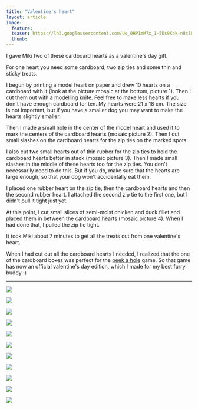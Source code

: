 ```yaml
---
title: "Valentine's heart"
layout: article
image:
  feature:
  teaser: https://lh3.googleusercontent.com/Ue_0HP1mM7x_1-5Ds9Xbk-n8clLmM5EXyw4XzPj2kGbnIsMx2FSHH0ho0Ss0bhhtO-wCmlHWW5YpUkVAN2MKc7uJVIvwNqDkOLaE5wdrXsOjDvo1wkraky0DMEXikFPdTY0VNFe22RdYrmpQEvmnL2FFfR5x0WuLlyTsNA4YkXtgKrmnjxB5143LfGUoPTLSPA5TcH3k4AlO84fkHo-2L9woFGCSsYuFNZu_m-pfUz-a_8axjMD6TXjP9fRDhKuDrzsWp_s-VFj47zY9ytykgR4ywAv7hSHrpbgBYKlsOz8yr1QZrLvJ4Y1KGl5EIAuSQk32sc8eDM9twK36QTEu8QfNdX7TY51Pdmf8bjpbqJVTYcUrtOHG-Kzr62mXM2iXUTZJEEshuD97beCsvKC8u3RUJwmpaliHlA1xikyBZuKDQ4dc2NJkyZU1xubTIT3b9rUQQNapRx98eA4wEWTe4iYz8pcanfN6bVB0VP71v8YNuIl2PPwak-IAg3UzCiIH5cbbnqaHhnQaYAiGYWGFl-4hILHwaEAEHM_h4zcHlrrH8uhoB9Y14IUezziUyzHCxD52=w245
  thumb:
---
```


I gave Miki two of these cardboard hearts as a valentine's day gift.

For one heart you need some cardboard, two zip ties and some thin and sticky treats.

I begun by printing a model heart on paper and drew 10 hearts on a cardboard with it (look at the picture mosaic at the bottom, picture 1). Then I cut them out with a modelling knife. Feel free to make less hearts if you don't have enough cardboard for ten. My hearts were 21 x 18 cm. The size is not important, but if you have a smaller dog you may want to make the hearts slightly smaller.

Then I made a small hole in the center of the model heart and used it to mark the centers of the cardboard hearts (mosaic picture 2). Then I cut small slashes on the cardboard hearts for the zip ties on the marked spots.

I also cut two small hearts out of thin rubber for the zip ties to hold the cardboard hearts better in stack (mosaic picture 3). Then I made small slashes in the middle of these hearts too for the zip ties. You don't necessarily need to do this. But if you do, make sure that the hearts are large enough, so that your dog won't accidentally eat them.

I placed one rubber heart on the zip tie, then the cardboard hearts and then the second rubber heart. I attached the second zip tie to the first one, but I didn't pull it tight just yet.

At this point, I cut small slices of semi-moist chicken and duck fillet and placed them in between the cardboard hearts (mosaic picture 4). When I had done that, I pulled the zip tie tight.

It took Miki about 7 minutes to get all the treats out from one valentine's heart.

When I had cut out all the cardboard hearts I needed, I realized that the one of the cardboard boxes was perfect for the [peek a hole](http://minimuutti.com/en/activation/peek-a-hole/) game. So that game has now an official valentine's day edition, which I made for my best furry buddy :)

---

[![](https://lh3.googleusercontent.com/9AptyL0xdERvRnaDFT25fNBMeNeAtQ5VdLAH3vL5uJDuFgzYQImQa03I3TrV-4sIaKz9QUm4jDfeqSgD4V11YhORPH9EJ1g9D6KcjgL-99twVOoAorHcolPcnIpVeT6E6OPnGzSCDpVcR0PLmfYnJdwl5g-ojCzV799i2nvMkyU5gBP5ieQTQuR1pY6vNZZ4k1XE57-bWr_XdEDw1cVgcYLooHXAprS0prIAfw1grnhYy5KaumFmQDZDqWSTq7-6I7ipRD9NYYxi1JGdpSkCR1cz2F9zhRmV1xY_JnBHOuhSaNdxaBo9J-DuDBtz74XIMlKWupsOkdfarEis__ZCEvhLqg17Utwzr-wcmIVHSsZ10el8Kb3BNZrx2agP0XXMJmxbFVu3iVBjgr0ERH91-mNAuJVar1cSYUxYrdLaBvwswg-gTQvjF13a-ckrtwO5FqaCvcJ0Zz64OSZp9RURj3tmJw3JPpyiMinRjstj_3CC8lQcmfUaZFcTi5PVSXbJ9oxdSTqa5GPD_4ErJMGEAEyj1NX-4QnqtZJg6u8O3KJ5OT3Tc_HgJ6jI4R_CdmsJvPEv=w800)](https://lh3.googleusercontent.com/9AptyL0xdERvRnaDFT25fNBMeNeAtQ5VdLAH3vL5uJDuFgzYQImQa03I3TrV-4sIaKz9QUm4jDfeqSgD4V11YhORPH9EJ1g9D6KcjgL-99twVOoAorHcolPcnIpVeT6E6OPnGzSCDpVcR0PLmfYnJdwl5g-ojCzV799i2nvMkyU5gBP5ieQTQuR1pY6vNZZ4k1XE57-bWr_XdEDw1cVgcYLooHXAprS0prIAfw1grnhYy5KaumFmQDZDqWSTq7-6I7ipRD9NYYxi1JGdpSkCR1cz2F9zhRmV1xY_JnBHOuhSaNdxaBo9J-DuDBtz74XIMlKWupsOkdfarEis__ZCEvhLqg17Utwzr-wcmIVHSsZ10el8Kb3BNZrx2agP0XXMJmxbFVu3iVBjgr0ERH91-mNAuJVar1cSYUxYrdLaBvwswg-gTQvjF13a-ckrtwO5FqaCvcJ0Zz64OSZp9RURj3tmJw3JPpyiMinRjstj_3CC8lQcmfUaZFcTi5PVSXbJ9oxdSTqa5GPD_4ErJMGEAEyj1NX-4QnqtZJg6u8O3KJ5OT3Tc_HgJ6jI4R_CdmsJvPEv=s0)

[![](https://lh3.googleusercontent.com/BOfkF7gJXU_bVysxsfaj_7Vq-QTlzzlLkQwpX4CK9edTg6-CfxYDbC5DPi5gL2twnxWYAgycWWQwQgF-D1WiP-Cs7s6mEn3fRQ5MiS9mc65ReYX8nrzZcmGWAGYNUTgOwdKgfLYTZGNpEY6tkD91WB2Ca3JdVaTYlkxd40JBctFNJIzzRqs6hLg4tE__IeOaRoWpo3z8oc8SomC2zuht1I6gVOovUKsJLfr_sJ-RcQi3TJadmmsJtBfrOrTT7r_XMnDKMv8WkfALuDqdmSwFW4ek8ALC6c8KbcZWF-qg_7vQqspagzWtvGS2dW34SUYUrvLt8RvYzC1cp3PF9Xbg9DAep7kpWMNV9piF70A5meqXbHpMrc5AygUN2CfKqKohDXPj0YKPx-PbGBWlUPKjInIqvLptUugxvBM-AT42lixHaAv6Sg4to8_X3JvyJlGk9V21WXx46No-N0aXno7OgSX8hHl_2zSyP3Br61dWbAnzlkY7TqJ07SVajsyPwSESIOZLk6-QrWDgAZnPGmD8CB-1Pevv8x2mtu_r2zgKKGjff7cbrC3Cjplcqn0GGmioT0tM=w800)](https://lh3.googleusercontent.com/BOfkF7gJXU_bVysxsfaj_7Vq-QTlzzlLkQwpX4CK9edTg6-CfxYDbC5DPi5gL2twnxWYAgycWWQwQgF-D1WiP-Cs7s6mEn3fRQ5MiS9mc65ReYX8nrzZcmGWAGYNUTgOwdKgfLYTZGNpEY6tkD91WB2Ca3JdVaTYlkxd40JBctFNJIzzRqs6hLg4tE__IeOaRoWpo3z8oc8SomC2zuht1I6gVOovUKsJLfr_sJ-RcQi3TJadmmsJtBfrOrTT7r_XMnDKMv8WkfALuDqdmSwFW4ek8ALC6c8KbcZWF-qg_7vQqspagzWtvGS2dW34SUYUrvLt8RvYzC1cp3PF9Xbg9DAep7kpWMNV9piF70A5meqXbHpMrc5AygUN2CfKqKohDXPj0YKPx-PbGBWlUPKjInIqvLptUugxvBM-AT42lixHaAv6Sg4to8_X3JvyJlGk9V21WXx46No-N0aXno7OgSX8hHl_2zSyP3Br61dWbAnzlkY7TqJ07SVajsyPwSESIOZLk6-QrWDgAZnPGmD8CB-1Pevv8x2mtu_r2zgKKGjff7cbrC3Cjplcqn0GGmioT0tM=s0)

[![](https://lh3.googleusercontent.com/5445NmWLMfhvQYScg-aJ31xu8QXd0KZ7A6ygSgInnoNKAOW43d3oUTeOZbN3zsuhJxtCVugAhXuc-Z3D2qEvQibXJ4oTNYCa9VX5vklnwuutJY_kG0_zt6yVIEr71RqFGBboYOE4m8cOZ7JDpYKg9H7eAaHnSAbirp11BbcKfCIkypnyivFKETRJ-dR9nZzMmuxjeRIneUJ6OWAAzxTyo3f99nhuMopllHFvT3MBUf8HYfitgQfIRS14ugQFqo5o18orJS5noXJplQNXmz9psscYvVN4jE0YtNO5S6zPRSqZNR98oqlHu4BgZ0jVUA7vOgopIBhJ7Oh2VnPhABsV0_nbDLyedzzDj5oqlpuJwsFLqusfLdwcphnb4b7YhrIOHx8P_eli3QYjflU0RFBok5yCR1IGPGEVaLBeklXoHa-J4zps-QQ-M3VIKWZXDMLWhuo0t-5tUn22vpcQTyYz3g27Xx10GHPbMHsyKVDcIghnWYnHD1WO8rU4icTmUHkniUq_HOe5GPKoRLeGJULSBZW1xq-8jRO93y1A-4hufNNrZdD9Jfal7t1VYUE00sxMIzZR=w800)](https://lh3.googleusercontent.com/5445NmWLMfhvQYScg-aJ31xu8QXd0KZ7A6ygSgInnoNKAOW43d3oUTeOZbN3zsuhJxtCVugAhXuc-Z3D2qEvQibXJ4oTNYCa9VX5vklnwuutJY_kG0_zt6yVIEr71RqFGBboYOE4m8cOZ7JDpYKg9H7eAaHnSAbirp11BbcKfCIkypnyivFKETRJ-dR9nZzMmuxjeRIneUJ6OWAAzxTyo3f99nhuMopllHFvT3MBUf8HYfitgQfIRS14ugQFqo5o18orJS5noXJplQNXmz9psscYvVN4jE0YtNO5S6zPRSqZNR98oqlHu4BgZ0jVUA7vOgopIBhJ7Oh2VnPhABsV0_nbDLyedzzDj5oqlpuJwsFLqusfLdwcphnb4b7YhrIOHx8P_eli3QYjflU0RFBok5yCR1IGPGEVaLBeklXoHa-J4zps-QQ-M3VIKWZXDMLWhuo0t-5tUn22vpcQTyYz3g27Xx10GHPbMHsyKVDcIghnWYnHD1WO8rU4icTmUHkniUq_HOe5GPKoRLeGJULSBZW1xq-8jRO93y1A-4hufNNrZdD9Jfal7t1VYUE00sxMIzZR=s0)

[![](https://lh3.googleusercontent.com/hyaA3UhybXhLyVZGjOf_QSZPdegg4SlI5hnOh-cN98tfhgKYSNQpCjJkoosLOfOfkW-1YkB2bJpLWLyUChs5yvpjvXjVKfmFdRo6wHs14ZShEexNuDSTGQok576AaIL2J1UdxJ6Eeh68JW9lc36EYeJgmHYfwOJOJVJ5DoiIos1MRI5jD_Mmj7ixPvJzSFxmrNgbbaYmpYj7XSfw1_wEmxsI6nv3pyA9b4KtmyApUL4bAQ05548ACtOn2Mn2-7hX1Zl6BiLFz8OR7BhebfLtEDvWGKOsefGoamZGkWdSufONEfwwvN8XX24V8o9zDyrnvVklNVgPdnUTcRItIIRUhXeKVvjvWXPegr3r1UIxmQn4ULqCyQhuzqQu_nVXBFD2lwTg2l8awpulM3yZOT0XHxIT6296Um3NtUmse0VGlwOS7fPRvDDeYCKfXMDoc9S5JD9-M6dclmMe-6_7RbWcRncpXq-v7VB299LhwPJj5brBOzUfoNRcJVb9aoOV5Ln8bbiXQD4GwXm3XY7A1KtmVVJfUPi01qUHJwcP6BT_2XXFhDWQ8OdgF7gQLn30-bDbVR2k=w800)](https://lh3.googleusercontent.com/hyaA3UhybXhLyVZGjOf_QSZPdegg4SlI5hnOh-cN98tfhgKYSNQpCjJkoosLOfOfkW-1YkB2bJpLWLyUChs5yvpjvXjVKfmFdRo6wHs14ZShEexNuDSTGQok576AaIL2J1UdxJ6Eeh68JW9lc36EYeJgmHYfwOJOJVJ5DoiIos1MRI5jD_Mmj7ixPvJzSFxmrNgbbaYmpYj7XSfw1_wEmxsI6nv3pyA9b4KtmyApUL4bAQ05548ACtOn2Mn2-7hX1Zl6BiLFz8OR7BhebfLtEDvWGKOsefGoamZGkWdSufONEfwwvN8XX24V8o9zDyrnvVklNVgPdnUTcRItIIRUhXeKVvjvWXPegr3r1UIxmQn4ULqCyQhuzqQu_nVXBFD2lwTg2l8awpulM3yZOT0XHxIT6296Um3NtUmse0VGlwOS7fPRvDDeYCKfXMDoc9S5JD9-M6dclmMe-6_7RbWcRncpXq-v7VB299LhwPJj5brBOzUfoNRcJVb9aoOV5Ln8bbiXQD4GwXm3XY7A1KtmVVJfUPi01qUHJwcP6BT_2XXFhDWQ8OdgF7gQLn30-bDbVR2k=s0)

[![](https://lh3.googleusercontent.com/-JkSqY1kvnGPekbNT7EeQ5r_JyKO_33rebz15pA0yiSDwT5RUyDPy0NVgzOhE3fmhUBZcY0joTrRNAmlQDddTSO4sPhiQ6-uPpm4DlqzyDbeWjaCx6AOkcC5HY5u9Ijzzu_nJNftT_ss0LwX-g71yn0rfn73OK2vQjXjf-IHo2m5dVk5Fp_ID_-QeeoWIFXZITsu-67lu8ZV0wX9VaMdVsjdY9G4PKGvpgyrbc4y_VeXDO5CzrK935zVfnEkXlzW7X-DWw7MhdgFFEnRflimw0zR5ahZ8JnbOnBwqtu-NqAj4vVbyZIWKFDO8qSc2kmimMXc_bAjqTEE16SV0UiGmUo0D2uSC12cwNDew_WNsxgrO0uhEhg8wI8iKfiwVPzDUc_0P2K9WNu0G9Oa4J4erKRoN0md1c3tleYUBTzekiD-ANTbz5LXyVaAUdiEQWznPKwzmwd7b_7v17FBXFd8H-WVfAoCDxWDA6UBzK-Ky9noGc48JuxgmyyEi8RV51ugm7Dkt4dmNbdb4O7hQPqlEoTSnpcEGe6qAWum5UiFeL36vACtROFksTUmp_nm6ZSi5MHN=w800)](https://lh3.googleusercontent.com/-JkSqY1kvnGPekbNT7EeQ5r_JyKO_33rebz15pA0yiSDwT5RUyDPy0NVgzOhE3fmhUBZcY0joTrRNAmlQDddTSO4sPhiQ6-uPpm4DlqzyDbeWjaCx6AOkcC5HY5u9Ijzzu_nJNftT_ss0LwX-g71yn0rfn73OK2vQjXjf-IHo2m5dVk5Fp_ID_-QeeoWIFXZITsu-67lu8ZV0wX9VaMdVsjdY9G4PKGvpgyrbc4y_VeXDO5CzrK935zVfnEkXlzW7X-DWw7MhdgFFEnRflimw0zR5ahZ8JnbOnBwqtu-NqAj4vVbyZIWKFDO8qSc2kmimMXc_bAjqTEE16SV0UiGmUo0D2uSC12cwNDew_WNsxgrO0uhEhg8wI8iKfiwVPzDUc_0P2K9WNu0G9Oa4J4erKRoN0md1c3tleYUBTzekiD-ANTbz5LXyVaAUdiEQWznPKwzmwd7b_7v17FBXFd8H-WVfAoCDxWDA6UBzK-Ky9noGc48JuxgmyyEi8RV51ugm7Dkt4dmNbdb4O7hQPqlEoTSnpcEGe6qAWum5UiFeL36vACtROFksTUmp_nm6ZSi5MHN=s0)

[![](https://lh3.googleusercontent.com/GTCE7bST1X49tIiUhtnjKrmSPfIaQWhLoblyoHhD-ZXimdcLRFoDyIkwJ6iKo_EgvvzG1pwB_d1UATbAhLvg-WdiA_OLqMbZEtHPb03fXz1daBzWpjGSsTTTiOsT0yFgtx5xYlhsxTcpmio1JkezOMz1mrseL9RJSd_ESr0CoUUnksJw0tRJafR8A_2CWldxNSFhxk521ThUV1LGkMvQBUvCvRkyLgBNdUbvhWHlhEZ-_neSKvVDSqePchqrz1nVKKqKivuRZVqPzacPho1wZwOybGp1FhnbCsWJPaPG5tkrc0REvZjg7ptOzpqzHpCXiVVLFaXIJdfK98FsErOFfCuBIG3rWdH0x9TM5uio5icD-XkQzsgbtXX3zeEw1_Ev5wawgGc2qw7uytUNAO_KFrginzmK3sQb2IxAO9cDnMjFRZ6xgOj7dVC5Npu307OWiYbIVKJxY1ASWtUATH3_cPRBIxcdOlg6HTsEFh0FY0I6v-t3-qw4XaJpwRj4dpF_Uml0HM18jaVUSXWf4cLBHgcV48pXivUnVzISCNZfZUlxGuTB6XFlZGXXazYRW4cGdkHr=w800)](https://lh3.googleusercontent.com/GTCE7bST1X49tIiUhtnjKrmSPfIaQWhLoblyoHhD-ZXimdcLRFoDyIkwJ6iKo_EgvvzG1pwB_d1UATbAhLvg-WdiA_OLqMbZEtHPb03fXz1daBzWpjGSsTTTiOsT0yFgtx5xYlhsxTcpmio1JkezOMz1mrseL9RJSd_ESr0CoUUnksJw0tRJafR8A_2CWldxNSFhxk521ThUV1LGkMvQBUvCvRkyLgBNdUbvhWHlhEZ-_neSKvVDSqePchqrz1nVKKqKivuRZVqPzacPho1wZwOybGp1FhnbCsWJPaPG5tkrc0REvZjg7ptOzpqzHpCXiVVLFaXIJdfK98FsErOFfCuBIG3rWdH0x9TM5uio5icD-XkQzsgbtXX3zeEw1_Ev5wawgGc2qw7uytUNAO_KFrginzmK3sQb2IxAO9cDnMjFRZ6xgOj7dVC5Npu307OWiYbIVKJxY1ASWtUATH3_cPRBIxcdOlg6HTsEFh0FY0I6v-t3-qw4XaJpwRj4dpF_Uml0HM18jaVUSXWf4cLBHgcV48pXivUnVzISCNZfZUlxGuTB6XFlZGXXazYRW4cGdkHr=s0)

[![](https://lh3.googleusercontent.com/7DyVXp62hukpcWb__71xTPeD8338inMg6AuJJ39iZMsN8TaSFpw4793K2GdFp-6vPSLV4Ayebtnq3r4z_l_e_uE0uU1IU_XFPiRydnPWEN0pj_ypSXmdquhZwHUcF7o2ApwKvNKIMEdWGYeFJB8IwL0Re5T7ev7UBsoqI-OEfcjW11PxP5TPqHLl0iFGtLXJUz_M_joJj7FB3OmYK_Q-B5KSDvCKRlJxZ-cG8pWNzlYKFnx4TUDJq8_w2J6OBnzKbZWbYUBE7d58oUyqAhSvErtmoJHOZmG_2pIVXYM-Mb3TxB1yCg2wLR7S92Tpf0VgPR7UIuze5SeUNlSfQ9CPgY1V8heqkub2OEfyJfl-HP9Jl0uUoTA0AmSNmkq2JfuR-Smh5gbzemuoWgfc7kPvl6TA4oAgQQGxSCZuFxroC4ss5-IcO2ObSEnMzWtgIcKUYvfKVfkh_erdd7yX1kqRFlNv1bEEZs93c1yAAtOAk0Lc4Oq3LjWVpWpoXPln0bZlVQzAjLD7Mv4Nio6Sfx6lwNuvgb9570ipc-ZWCjqvW7LXfCbH0DMzv2wxiy_sZg8ZCXkl=w800)](https://lh3.googleusercontent.com/7DyVXp62hukpcWb__71xTPeD8338inMg6AuJJ39iZMsN8TaSFpw4793K2GdFp-6vPSLV4Ayebtnq3r4z_l_e_uE0uU1IU_XFPiRydnPWEN0pj_ypSXmdquhZwHUcF7o2ApwKvNKIMEdWGYeFJB8IwL0Re5T7ev7UBsoqI-OEfcjW11PxP5TPqHLl0iFGtLXJUz_M_joJj7FB3OmYK_Q-B5KSDvCKRlJxZ-cG8pWNzlYKFnx4TUDJq8_w2J6OBnzKbZWbYUBE7d58oUyqAhSvErtmoJHOZmG_2pIVXYM-Mb3TxB1yCg2wLR7S92Tpf0VgPR7UIuze5SeUNlSfQ9CPgY1V8heqkub2OEfyJfl-HP9Jl0uUoTA0AmSNmkq2JfuR-Smh5gbzemuoWgfc7kPvl6TA4oAgQQGxSCZuFxroC4ss5-IcO2ObSEnMzWtgIcKUYvfKVfkh_erdd7yX1kqRFlNv1bEEZs93c1yAAtOAk0Lc4Oq3LjWVpWpoXPln0bZlVQzAjLD7Mv4Nio6Sfx6lwNuvgb9570ipc-ZWCjqvW7LXfCbH0DMzv2wxiy_sZg8ZCXkl=s0)

[![](https://lh3.googleusercontent.com/9h_EQL0WTQ_OX1JTAMWDMWfivt-eqgP0hfJxcGYDmXMkpei_7SBqLbj3RaVl6NpjW5pfwSNg-_5Vhb81nf-o9DN16ptEfetEuek5LQw9WfVcwUkZk7LJFROzMyJvsJGCNGa_ncPiUZ0-YpDOsARfRPi-y8l_5cijrR8rwGj8C4jBf5fs13-sQ7NDtGcJM8iTNFlrMt7ZbRNLwGlzEvOIDZHXtbASpgQtoT_EZmLqA01n256H8-SyrCqOHObbiNTF9Kyx_zSHWb9XXVieB4ASk51GJAUc8JO6pWRWA9QwmsjGfkNSmkc_QAR8tgzhVOffQ9B2Bx9H8EigkLUXyaWMGLVH0eIvq2C2yG4JFBFBpqfv2dfL6Dt2jC2v_Zi8S6FCSqaQOe0m4f4MnggO2QMVyz3gY1evVsdAbx-prUbI2XUCs973bPnG8qYQRaq1ECoaEF7eQFWQEyl0RLOK1RoOLvIugjTRKvBAG327FonjU2pTGKT9nR2r0u-Q_ChY15JedLr8KS6FEwryfZH8qrQxp6cYykx3x5MSN8-6y2zXcssfo0JxoatpDbexlnbNZYb37zX5=w800)](https://lh3.googleusercontent.com/9h_EQL0WTQ_OX1JTAMWDMWfivt-eqgP0hfJxcGYDmXMkpei_7SBqLbj3RaVl6NpjW5pfwSNg-_5Vhb81nf-o9DN16ptEfetEuek5LQw9WfVcwUkZk7LJFROzMyJvsJGCNGa_ncPiUZ0-YpDOsARfRPi-y8l_5cijrR8rwGj8C4jBf5fs13-sQ7NDtGcJM8iTNFlrMt7ZbRNLwGlzEvOIDZHXtbASpgQtoT_EZmLqA01n256H8-SyrCqOHObbiNTF9Kyx_zSHWb9XXVieB4ASk51GJAUc8JO6pWRWA9QwmsjGfkNSmkc_QAR8tgzhVOffQ9B2Bx9H8EigkLUXyaWMGLVH0eIvq2C2yG4JFBFBpqfv2dfL6Dt2jC2v_Zi8S6FCSqaQOe0m4f4MnggO2QMVyz3gY1evVsdAbx-prUbI2XUCs973bPnG8qYQRaq1ECoaEF7eQFWQEyl0RLOK1RoOLvIugjTRKvBAG327FonjU2pTGKT9nR2r0u-Q_ChY15JedLr8KS6FEwryfZH8qrQxp6cYykx3x5MSN8-6y2zXcssfo0JxoatpDbexlnbNZYb37zX5=s0)

[![](https://lh3.googleusercontent.com/oSWP410alNe_B7_fHKjV-wKu2alEat3haMZ2G6qERhVhDgObyz9hc5bvPVFDKyXDHiRqXhmSTCOKgaUyBENfawvSs9ObHHbkK7j7_mb0bHV2L4tV76Wr9eDp151LHiLyAxqkZMsIB5AZfXsh0iwP3r3oppzI1Ut2_H_Sg8QnRd5fQ6j9-M5gXGE51iwMKs_qDJ_qKYy1n_BVBLjJHzLtOr_2A7zgCvRgkKY2ghInO73A8800vP07LMI7tFsJ9lgCIR2d-1jjtnuYU4Tx2yNrIHfP_V5wd0ZJrVdFS25Ls8fGgp_U0gi81X4VFbBFZvTGjYsO9SyGLbtS6AV-LIyFEcbYOXQ-rst0eTPfmG3KDLnkZKV5TiikbBCLuqSxnWscoiZZsl4OdZa4WQ7JkyvQX9tOmQkJeDQyYWnERpvH4_hV0DeEnutca9cz9efB2lmdfP_Gaeg-KZIWlc6qCZANV0-IWMz3r-kVe4xKHm7qN2al19r2vhTzZSvUo7ZtLz9tB2rDDXhhLF2UurEXVgCZ2VicULdelr5jIoCXro4C2H0PF8Qog4pNxwwHQogbln_3nVXd=w800)](https://lh3.googleusercontent.com/oSWP410alNe_B7_fHKjV-wKu2alEat3haMZ2G6qERhVhDgObyz9hc5bvPVFDKyXDHiRqXhmSTCOKgaUyBENfawvSs9ObHHbkK7j7_mb0bHV2L4tV76Wr9eDp151LHiLyAxqkZMsIB5AZfXsh0iwP3r3oppzI1Ut2_H_Sg8QnRd5fQ6j9-M5gXGE51iwMKs_qDJ_qKYy1n_BVBLjJHzLtOr_2A7zgCvRgkKY2ghInO73A8800vP07LMI7tFsJ9lgCIR2d-1jjtnuYU4Tx2yNrIHfP_V5wd0ZJrVdFS25Ls8fGgp_U0gi81X4VFbBFZvTGjYsO9SyGLbtS6AV-LIyFEcbYOXQ-rst0eTPfmG3KDLnkZKV5TiikbBCLuqSxnWscoiZZsl4OdZa4WQ7JkyvQX9tOmQkJeDQyYWnERpvH4_hV0DeEnutca9cz9efB2lmdfP_Gaeg-KZIWlc6qCZANV0-IWMz3r-kVe4xKHm7qN2al19r2vhTzZSvUo7ZtLz9tB2rDDXhhLF2UurEXVgCZ2VicULdelr5jIoCXro4C2H0PF8Qog4pNxwwHQogbln_3nVXd=s0)

[![](https://lh3.googleusercontent.com/45s4Ag8KBgUojDsBsc_JpL60prU2AQO14cW8DmXti9SYLcTDYjjeWSYYUl3BkNjWBxwsbQUhUmFKo-iIlCZczHdzKkAlfdnt9heITo1OAm5Ql09Pp62Tow_dGr3pmqgsvqjbhatAuJY4eWF7fL2vUsuaVMxmbzfjxEpYTu5lCsGMOo8Vr4nxmleW-o1bbPJ1_uPpwXUKGSJhn2p-kqvJG28YG7YRB4irv-yxhv81noZJl2-dx4qm3jFyzJLQ6gAL9HvMzdCcA9qWmG_Hrl7EBV1QNay3Z7xQ5bWzsR1xLrhI5UdQlPkevTPfIixAKlLLp5le6QW5XXQScNPJKWGSaijUVUSARdaAx3N_RVyFitq9Zn2HQoBuvSyrSRAh1f-arh6rfE8U87EB1-1xMUXcgMqo7QvL_IUkN1jZYVo2-11vfbiAdrTSh7uM6mPbVmUkoBFsVggckjoRfpo3U9mixZIJFFOo-ZMExOaPHKDEMq5YD37G6Ly2LFWGHv6JLjBIS8fOB3qQLfDjbYMbKTgqZArLRdpU1BFwLV59SNH2g7ozH5_yKuhsps5h_KzFZMIhI7X6=w800)](https://lh3.googleusercontent.com/45s4Ag8KBgUojDsBsc_JpL60prU2AQO14cW8DmXti9SYLcTDYjjeWSYYUl3BkNjWBxwsbQUhUmFKo-iIlCZczHdzKkAlfdnt9heITo1OAm5Ql09Pp62Tow_dGr3pmqgsvqjbhatAuJY4eWF7fL2vUsuaVMxmbzfjxEpYTu5lCsGMOo8Vr4nxmleW-o1bbPJ1_uPpwXUKGSJhn2p-kqvJG28YG7YRB4irv-yxhv81noZJl2-dx4qm3jFyzJLQ6gAL9HvMzdCcA9qWmG_Hrl7EBV1QNay3Z7xQ5bWzsR1xLrhI5UdQlPkevTPfIixAKlLLp5le6QW5XXQScNPJKWGSaijUVUSARdaAx3N_RVyFitq9Zn2HQoBuvSyrSRAh1f-arh6rfE8U87EB1-1xMUXcgMqo7QvL_IUkN1jZYVo2-11vfbiAdrTSh7uM6mPbVmUkoBFsVggckjoRfpo3U9mixZIJFFOo-ZMExOaPHKDEMq5YD37G6Ly2LFWGHv6JLjBIS8fOB3qQLfDjbYMbKTgqZArLRdpU1BFwLV59SNH2g7ozH5_yKuhsps5h_KzFZMIhI7X6=s0)

[![](https://lh3.googleusercontent.com/HwsuxKmaqr8Ssp8kMoEoP_JNXUU8nRZcOay_xRbccfH3JiUCgxcRNvPQzl64P_e1wTgoYT_iOQuposotuI9TgL8uGbALUQayVG-lPW8rCYdKPTF5B0uMaOULbC5dp6wjarRAng3GU_yg0c0Pwc5OkrzfzXv0aRH9xaHchnjxUB05yY01KJksVQdzXvDuvXjiiRsKlAlq-2mUsd9b1Qex4DZfDZ2WpAlrbn56tClFmPYfrg7EMvO_Xyc7yCGlLhimWWCycoS4U5OeG5b6zXJSr1NWcwszlRuSgHsuufklqylkAEPOEE3h2upAz9V3Tjr-4L9hWDEUncQQDAnov4sh6spUkSp84ZC1bf4HvkRpq-kVd7qjbEq6UMLGzIAXsIx2HagObvltfNy3pfZG5DEVrQtdwvnyjjXghbo8XYxIRdo2mOgujNtUbLOMyu84yx2ABw2xYQ8Pm1HqMnMQ1vGg-Lv9_FP9hTSZccXnhlir0M4hb_kewjoON44uyn-HaYnSXnFIKVSngjXKKK_T3lJHv543krc589RbeQyZHPgBEak-M6VcEWRlkVAb7xKEqfEKtwe6=w800)](https://lh3.googleusercontent.com/HwsuxKmaqr8Ssp8kMoEoP_JNXUU8nRZcOay_xRbccfH3JiUCgxcRNvPQzl64P_e1wTgoYT_iOQuposotuI9TgL8uGbALUQayVG-lPW8rCYdKPTF5B0uMaOULbC5dp6wjarRAng3GU_yg0c0Pwc5OkrzfzXv0aRH9xaHchnjxUB05yY01KJksVQdzXvDuvXjiiRsKlAlq-2mUsd9b1Qex4DZfDZ2WpAlrbn56tClFmPYfrg7EMvO_Xyc7yCGlLhimWWCycoS4U5OeG5b6zXJSr1NWcwszlRuSgHsuufklqylkAEPOEE3h2upAz9V3Tjr-4L9hWDEUncQQDAnov4sh6spUkSp84ZC1bf4HvkRpq-kVd7qjbEq6UMLGzIAXsIx2HagObvltfNy3pfZG5DEVrQtdwvnyjjXghbo8XYxIRdo2mOgujNtUbLOMyu84yx2ABw2xYQ8Pm1HqMnMQ1vGg-Lv9_FP9hTSZccXnhlir0M4hb_kewjoON44uyn-HaYnSXnFIKVSngjXKKK_T3lJHv543krc589RbeQyZHPgBEak-M6VcEWRlkVAb7xKEqfEKtwe6=s0)
